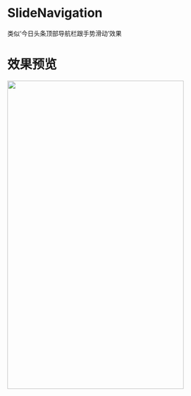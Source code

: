 # SlideNavigation
类似‘今日头条顶部导航栏跟手势滑动’效果

# 效果预览
<image src="./image/demo.gif" width="400px" height="700px"/>

